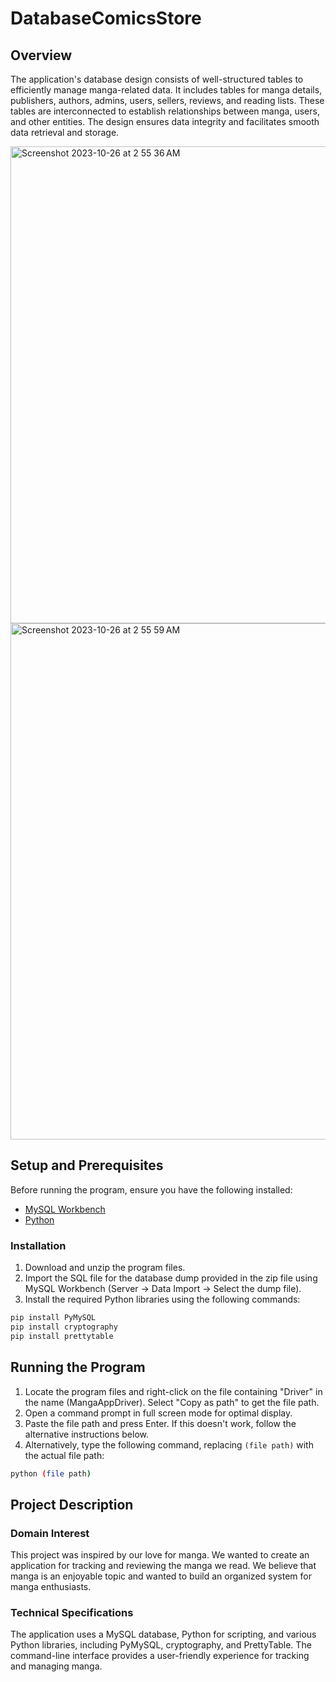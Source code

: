 # DatabaseComicsStore

## Overview

The application's database design consists of well-structured tables to efficiently manage manga-related data. It includes tables for manga details, publishers, authors, admins, users, sellers, reviews, and reading lists. These tables are interconnected to establish relationships between manga, users, and other entities. The design ensures data integrity and facilitates smooth data retrieval and storage.

<img width="763" alt="Screenshot 2023-10-26 at 2 55 36 AM" src="https://github.com/ameyagidh/DatabaseComicsStore/assets/65457905/87fa51a6-a5e7-4294-b081-cc056cde125a">
<img width="826" alt="Screenshot 2023-10-26 at 2 55 59 AM" src="https://github.com/ameyagidh/DatabaseComicsStore/assets/65457905/f2ab4601-ad92-4f2f-b46a-a13003e4ec1f">

## Setup and Prerequisites

Before running the program, ensure you have the following installed:

- [MySQL Workbench](https://www.mysql.com/products/workbench/?p=857)
- [Python](https://www.python.org/downloads/)

### Installation

1. Download and unzip the program files.
2. Import the SQL file for the database dump provided in the zip file using MySQL Workbench (Server -> Data Import -> Select the dump file).
3. Install the required Python libraries using the following commands:

```bash
pip install PyMySQL
pip install cryptography
pip install prettytable
```

## Running the Program

1. Locate the program files and right-click on the file containing "Driver" in the name (MangaAppDriver). Select "Copy as path" to get the file path.
2. Open a command prompt in full screen mode for optimal display.
3. Paste the file path and press Enter. If this doesn't work, follow the alternative instructions below.
4. Alternatively, type the following command, replacing `(file path)` with the actual file path:

```bash
python (file path)
```

## Project Description

### Domain Interest

This project was inspired by our love for manga. We wanted to create an application for tracking and reviewing the manga we read. We believe that manga is an enjoyable topic and wanted to build an organized system for manga enthusiasts.

### Technical Specifications

The application uses a MySQL database, Python for scripting, and various Python libraries, including PyMySQL, cryptography, and PrettyTable. The command-line interface provides a user-friendly experience for tracking and managing manga.
